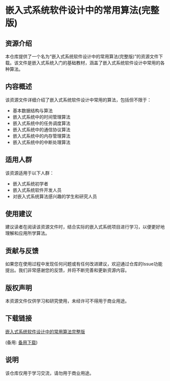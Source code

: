 # 嵌入式系统软件设计中的常用算法(完整版)

## 资源介绍

本仓库提供了一个名为“嵌入式系统软件设计中的常用算法(完整版)”的资源文件下载。该文件是嵌入式系统入门的基础教材，涵盖了嵌入式系统软件设计中常用的各种算法。

## 内容概述

该资源文件详细介绍了嵌入式系统软件设计中常用的算法，包括但不限于：

- 基本数据结构与算法
- 嵌入式系统中的时间管理算法
- 嵌入式系统中的任务调度算法
- 嵌入式系统中的通信协议算法
- 嵌入式系统中的内存管理算法
- 嵌入式系统中的中断处理算法

## 适用人群

该资源适用于以下人群：

- 嵌入式系统初学者
- 嵌入式系统软件开发人员
- 对嵌入式系统算法感兴趣的学生和研究人员

## 使用建议

建议读者在阅读该资源文件时，结合实际的嵌入式系统项目进行学习，以便更好地理解和应用所学算法。

## 贡献与反馈

如果您在使用过程中发现任何问题或有任何改进建议，欢迎通过仓库的Issue功能提出。我们非常感谢您的反馈，并将不断完善和更新资源内容。

## 版权声明

本资源文件仅供学习和研究使用，未经许可不得用于商业用途。

## 下载链接
[嵌入式系统软件设计中的常用算法完整版](https://pan.quark.cn/s/fb4085025a71) 

(备用: [备用下载](https://pan.baidu.com/s/1zyGglH5xggC5ZRZ2BUPnTw?pwd=1234))

## 说明

该仓库仅用于学习交流，请勿用于商业用途。
